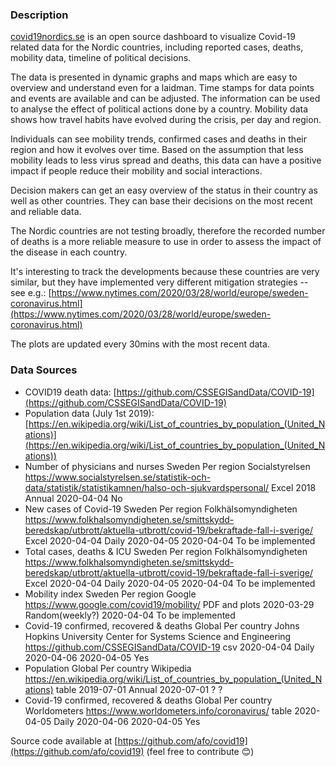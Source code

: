 ### Description

[covid19nordics.se](covid19nordics.se) is an open source dashboard to visualize Covid-19 related data for the Nordic countries, including reported cases, deaths, mobility data, timeline of political decisions.

The data is presented in dynamic graphs and maps which are easy to overview and understand even for a laidman. Time stamps for data points and events are available and can be adjusted. The information can be used to analyse the effect of political actions done by a country. Mobility data shows how travel habits have evolved during the crisis, per day and region.

Individuals can see mobility trends, confirmed cases and deaths in their region and how it evolves over time. Based on the assumption that less mobility leads to less virus spread and deaths, this data can have a positive impact if people reduce their mobility and social interactions.

Decision makers can get an easy overview of the status in their country as well as other countries. They can base their decisions on the most recent and reliable data.


The Nordic countries are not testing broadly, therefore the recorded number of deaths is a more reliable measure to use in order to assess the impact of the disease in each country.

It's interesting to track the developments because these countries are very similar, but they have implemented very different mitigation strategies -- see e.g.: [https://www.nytimes.com/2020/03/28/world/europe/sweden-coronavirus.html](https://www.nytimes.com/2020/03/28/world/europe/sweden-coronavirus.html)

The plots are updated every 30mins with the most recent data.

### Data Sources

* COVID19 death data: [https://github.com/CSSEGISandData/COVID-19](https://github.com/CSSEGISandData/COVID-19)
* Population data (July 1st 2019): [https://en.wikipedia.org/wiki/List_of_countries_by_population_(United_Nations)](https://en.wikipedia.org/wiki/List_of_countries_by_population_(United_Nations))
* Number of physicians and nurses Sweden Per region Socialstyrelsen https://www.socialstyrelsen.se/statistik-och-data/statistik/statistikamnen/halso-och-sjukvardspersonal/ Excel 2018 Annual 2020-04-04 No
* New cases of Covid-19 Sweden Per region Folkhälsomyndigheten https://www.folkhalsomyndigheten.se/smittskydd-beredskap/utbrott/aktuella-utbrott/covid-19/bekraftade-fall-i-sverige/ Excel 2020-04-04 Daily 2020-04-05 2020-04-04 To be implemented
* Total cases, deaths & ICU Sweden Per region Folkhälsomyndigheten https://www.folkhalsomyndigheten.se/smittskydd-beredskap/utbrott/aktuella-utbrott/covid-19/bekraftade-fall-i-sverige/ Excel 2020-04-04 Daily 2020-04-05 2020-04-04 To be implemented
* Mobility index Sweden Per region Google https://www.google.com/covid19/mobility/ PDF and plots 2020-03-29 Random(weekly?) 2020-04-04 To be implemented
* Covid-19 confirmed, recovered & deaths Global Per country Johns Hopkins University Center for Systems Science and Engineering https://github.com/CSSEGISandData/COVID-19 csv 2020-04-04 Daily 2020-04-06 2020-04-05 Yes
* Population Global Per country Wikipedia https://en.wikipedia.org/wiki/List_of_countries_by_population_(United_Nations) table 2019-07-01 Annual 2020-07-01 ? ?
* Covid-19 confirmed, recovered & deaths Global Per country Worldometers https://www.worldometers.info/coronavirus/ table 2020-04-05 Daily 2020-04-06 2020-04-05 Yes

Source code available at [https://github.com/afo/covid19](https://github.com/afo/covid19) (feel free to contribute 😊)
